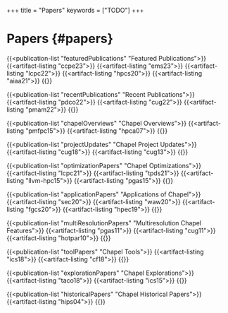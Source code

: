 +++
title = "Papers"
keywords = ["TODO"]
+++

# Papers {#papers}

{{<publication-list "featuredPublications" "Featured Publications">}}
  {{<artifact-listing "ccpe23">}}
  {{<artifact-listing "ems23">}}
  {{<artifact-listing "lcpc22">}}
  {{<artifact-listing "hpcs20">}}
  {{<artifact-listing "aiaa21">}}
{{</publication-list>}}

{{<publication-list "recentPublications" "Recent Publications">}}
  {{<artifact-listing "pdco22">}}
  {{<artifact-listing "cug22">}}
  {{<artifact-listing "pmam22">}}
{{</publication-list>}}

{{<publication-list "chapelOverviews" "Chapel Overviews">}}
  {{<artifact-listing "pmfpc15">}}
  {{<artifact-listing "hpca07">}}
{{</publication-list>}}

{{<publication-list "projectUpdates" "Chapel Project Updates">}}
  {{<artifact-listing "cug18">}}
  {{<artifact-listing "cug13">}}
{{</publication-list>}}

{{<publication-list "optimizationPapers" "Chapel Optimizations">}}
  {{<artifact-listing "lcpc21">}}
  {{<artifact-listing "tpds21">}}
  {{<artifact-listing "llvm-hpc15">}}
  {{<artifact-listing "pgas15">}}
{{</publication-list>}}

{{<publication-list "applicationPapers" "Applications of Chapel">}}
  {{<artifact-listing "sec20">}}
  {{<artifact-listing "waw20">}}
  {{<artifact-listing "fgcs20">}}
  {{<artifact-listing "hpec19">}}
{{</publication-list>}}

{{<publication-list "multiResolutionPapers" "Multiresolution Chapel Features">}}
  {{<artifact-listing "pgas11">}}
  {{<artifact-listing "cug11">}}
  {{<artifact-listing "hotpar10">}}
{{</publication-list>}}

{{<publication-list "toolPapers" "Chapel Tools">}}
  {{<artifact-listing "ics18">}}
  {{<artifact-listing "cf18">}}
{{</publication-list>}}

{{<publication-list "explorationPapers" "Chapel Explorations">}}
  {{<artifact-listing "taco18">}}
  {{<artifact-listing "ics15">}}
{{</publication-list>}}

{{<publication-list "historicalPapers" "Chapel Historical Papers">}}
  {{<artifact-listing "hips04">}}
{{</publication-list>}}
